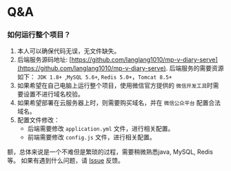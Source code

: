 # Q&A

### 如何运行整个项目？
1. 本人可以确保代码无误，无文件缺失。
2. 后端服务源码地址: [https://github.com/langlang1010/mp-v-diary-serve](https://github.com/langlang1010/mp-v-diary-serve).
后端服务的需要资源如下： `JDK 1.8+ `,`MySQL 5.6+`, `Redis 5.0+`，`Tomcat 8.5+`
3. 如果希望在自己电脑上运行整个项目，使用微信官方提供的 `微信开发工具`时需要设置不进行域名校验。
4. 如果希望部署在云服务器上时，则需要购买域名，并在 `微信公众平台` 配置合法域名。
5. 配置文件修改：
    * 后端需要修改 `application.yml` 文件，进行相关配置。
    * 前端需要修改 `config.js` 文件，进行相关配置。
  
额，总体来说是一个不难但是繁琐的过程，需要稍微熟悉java, MySQL, Redis 等。
如果有遇到什么问题，请 [Issue](https://github.com/langlang1010/mp-v-diary/issues) 反馈。

